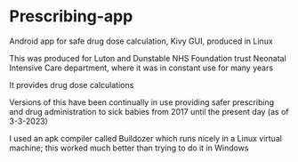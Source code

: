 # Prescribing-app
Android app for safe drug dose calculation, Kivy GUI, produced in Linux

This was produced for Luton and Dunstable NHS Foundation trust Neonatal Intensive Care department, where it was in constant use for many years

It provides drug dose calculations

Versions of this have been continually in use providing safer prescribing and drug administration to sick babies from 2017 until the present day (as of 3-3-2023)

I used an apk compiler called Buildozer which runs nicely in a Linux virtual machine; this worked much better than trying to do it in Windows
